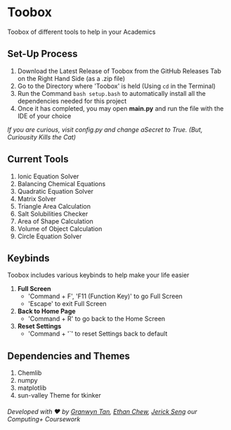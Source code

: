 # Toobox
Toobox of different tools to help in your Academics

## Set-Up Process
1. Download the Latest Release of Toobox from the GitHub Releases Tab on the Right Hand Side (as a .zip file)
2. Go to the Directory where 'Toobox' is held (Using ```cd``` in the Terminal)
3. Run the Command ```bash setup.bash``` to automatically install all the dependencies needed for this project
4. Once it has completed, you may open **main.py** and run the file with the IDE of your choice  

_If you are curious, visit config.py and change aSecret to True. (But, Curiousity Kills the Cat)_

## Current Tools
1. Ionic Equation Solver
2. Balancing Chemical Equations
3. Quadratic Equation Solver
4. Matrix Solver
5. Triangle Area Calculation
6. Salt Solubilities Checker
7. Area of Shape Calculation
8. Volume of Object Calculation
9. Circle Equation Solver

## Keybinds
Toobox includes various keybinds to help make your life easier
1. **Full Screen**
    - 'Command + F', 'F11 (Function Key)' to go Full Screen
    - 'Escape' to exit Full Screen
2. **Back to Home Page**
    - 'Command + R' to go back to the Home Screen
3. **Reset Settings**
    - 'Command + '\`' to reset Settings back to default

## Dependencies and Themes
1. Chemlib
2. numpy
3. matplotlib
4. sun-valley Theme for tkinker

###### Developed with ❤️ by [Granwyn Tan](https://granwyntan.github.io), [Ethan Chew](https://www.ethanchew.com), [Jerick Seng](https://jer123se12.github.io) our Computing+ Coursework
